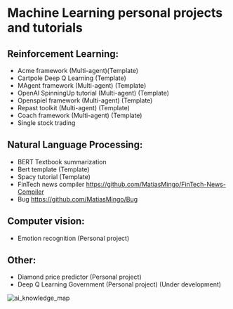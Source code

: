 # Machine Learning personal projects and tutorials

## Reinforcement Learning:
  - Acme framework (Multi-agent)(Template)
  - Cartpole Deep Q Learning (Template)
  - MAgent framework (Multi-agent) (Template)
  - OpenAI SpinningUp tutorial (Multi-agent) (Template)
  - Openspiel framework (Multi-agent) (Template)
  - Repast toolkit (Multi-agent) (Template)
  - Coach framework (Multi-agent) (Template)
  - Single stock trading

## Natural Language Processing:
  - BERT Textbook summarization
  - Bert template (Template)
  - Spacy tutorial (Template)
  - FinTech news compiler https://github.com/MatiasMingo/FinTech-News-Compiler
  - Bug https://github.com/MatiasMingo/Bug

## Computer vision:
  - Emotion recognition (Personal project)

## Other:
  - Diamond price predictor (Personal project)
  - Deep Q Learning Government (Personal project) (Under development)


![ai_knowledge_map](https://user-images.githubusercontent.com/20389726/144912039-5425e913-f88c-4ed2-a99f-d1ef6d342b62.jpeg)
